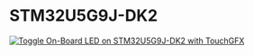 # STM32U5G9J-DK2

[![Toggle On-Board LED on STM32U5G9J-DK2 with TouchGFX](https://img.youtube.com/vi/Ip43q30mvfE/0.jpg)](https://youtu.be/Ip43q30mvfE)
